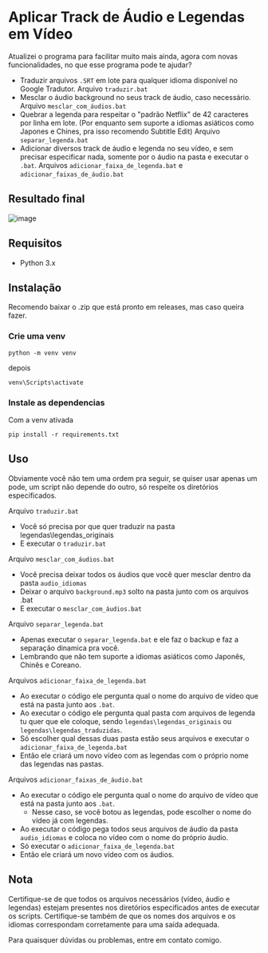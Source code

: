 # Aplicar Track de Áudio e Legendas em Vídeo
Atualizei o programa para facilitar muito mais ainda, agora com novas funcionalidades, no que esse programa pode te ajudar?

- Traduzir arquivos `.SRT` em lote para qualquer idioma disponível no Google Tradutor. Arquivo `traduzir.bat`
- Mesclar o áudio background no seus track de áudio, caso necessário. Arquivo `mesclar_com_áudios.bat`
- Quebrar a legenda para respeitar o "padrão Netflix" de 42 caracteres por linha em lote. (Por enquanto sem suporte a idiomas asiáticos como Japones e Chines, pra isso recomendo Subtitle Edit) Arquivo `separar_legenda.bat`
- Adicionar diversos track de áudio e legenda no seu vídeo, e sem precisar especificar nada, somente por o áudio na pasta e executar o `.bat`. Arquivos `adicionar_faixa_de_legenda.bat` e `adicionar_faixas_de_áudio.bat`

## Resultado final
![image](https://github.com/RafaelGodoyEbert/Adicionar_audio_e_legenda/assets/78083427/5e4a99df-597a-4930-8e34-66f688ffaef8)

## Requisitos

- Python 3.x

## Instalação
Recomendo baixar o .zip que está pronto em releases, mas caso queira fazer.

### Crie uma venv
```
python -m venv venv
```
depois
```
venv\Scripts\activate
```

### Instale as dependencias
Com a venv ativada
```
pip install -r requirements.txt
```

## Uso
Obviamente você não tem uma ordem pra seguir, se quiser usar apenas um pode, um script não depende do outro, só respeite os diretórios especificados.

Arquivo `traduzir.bat`
- Você só precisa por que quer traduzir na pasta legendas\legendas_originais
- E executar o `traduzir.bat`

Arquivo `mesclar_com_áudios.bat`
- Você precisa deixar todos os áudios que você quer mesclar dentro da pasta `audio_idiomas`
- Deixar o arquivo `background.mp3` solto na pasta junto com os arquivos .bat
- E executar o `mesclar_com_áudios.bat`

Arquivo `separar_legenda.bat`
- Apenas executar o `separar_legenda.bat` e ele faz o backup e faz a separação dinamica pra você.
- Lembrando que não tem suporte a idiomas asiáticos como Japonês, Chinês e Coreano.

Arquivos `adicionar_faixa_de_legenda.bat`
- Ao executar o código ele pergunta qual o nome do arquivo de vídeo que está na pasta junto aos `.bat`.
- Ao executar o código ele pergunta qual pasta com arquivos de legenda tu quer que ele coloque, sendo `legendas\legendas_originais` ou `legendas\legendas_traduzidas`.
- Só escolher qual dessas duas pasta estão seus arquivos e executar o `adicionar_faixa_de_legenda.bat`
- Então ele criará um novo vídeo com as legendas com o próprio nome das legendas nas pastas.

Arquivos `adicionar_faixas_de_áudio.bat`
- Ao executar o código ele pergunta qual o nome do arquivo de vídeo que está na pasta junto aos `.bat`.
    - Nesse caso, se você botou as legendas, pode escolher o nome do vídeo já com legendas.
- Ao executar o código pega todos seus arquivos de áudio da pasta `audio_idiomas` e coloca no vídeo com o nome do próprio áudio.
- Só executar o `adicionar_faixa_de_legenda.bat`
- Então ele criará um novo vídeo com os áudios.

## Nota

Certifique-se de que todos os arquivos necessários (vídeo, áudio e legendas) estejam presentes nos diretórios especificados antes de executar os scripts. Certifique-se também de que os nomes dos arquivos e os idiomas correspondam corretamente para uma saída adequada.

Para quaisquer dúvidas ou problemas, entre em contato comigo.
